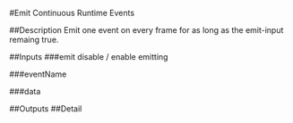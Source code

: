 #Emit Continuous Runtime Events

##Description
Emit one event on every frame for as long as the emit-input remaing true.

##Inputs
###emit
disable / enable emitting

###eventName


###data


##Outputs
##Detail

